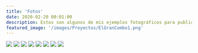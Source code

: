 ```yaml
---
title: 'Fotos'
date: 2020-02-20 00:01:00
description: Estos son algunos de mis ejemplos fotográficos para publicaciones impresas y digitales.
featured_image: '/images/Proyectos/ElGranCombo1.png'
---
```


<div class="gallery" data-columns="3">
	<img src="https://www.rgjanet.com/images/Fotos/ArtsyPops.png">
	<img src="https://www.rgjanet.com/images/Fotos/ArtsyPops6.png">
	<img src="https://www.rgjanet.com/images/Fotos/MonitoreoAgua1.png">
	<img src="https://www.rgjanet.com/images/Fotos/MonitoreoAgua2.png">
	<img src="https://www.rgjanet.com/images/Fotos/Pedraza.png">
  	<img src="https://www.rgjanet.com/images/Proyectos/ElGranCombo1.png">
	<img src="https://www.rgjanet.com/images/Proyectos/ElFogondela31.png">
	<img src="https://www.rgjanet.com/images/Proyectos/SweetWaterFarm1.png">
</div>

